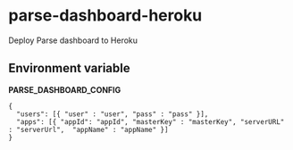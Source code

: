 # parse-dashboard-heroku
Deploy Parse dashboard to Heroku


## Environment variable

**PARSE_DASHBOARD_CONFIG**
```
{ 
  "users": [{ "user" : "user", "pass" : "pass" }], 
  "apps": [{ "appId": "appId", "masterKey" : "masterKey", "serverURL" : "serverUrl",  "appName" : "appName" }] 
}
```
